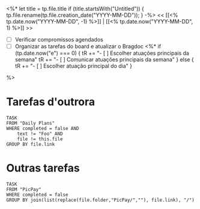 <%* let title = tp.file.title
  if (title.startsWith("Untitled")) {
    tp.file.rename(tp.file.creation_date("YYYY-MM-DD"));
  } 
-%>
<< [[<% tp.date.now("YYYY-MM-DD", -1) %>]] | [[<% tp.date.now("YYYY-MM-DD", 1) %>]] >>

- [ ] Verificar compromissos agendados
- [ ] Organizar as tarefas do board e atualizar o Bragdoc
<%*
  if (tp.date.now("e") === 0) {
    tR += "- [ ] Escolher atuações principais da semana"
    tR += "- [ ] Comunicar atuações principais da semana"
  } else {
    tR += "- [ ] Escolher atuação principal do dia"
  }
  
%>

# Tarefas d'outrora
```dataview
TASK
FROM "Daily Plans"
WHERE completed = false AND
    text != "Foo" AND
    file != this.file
GROUP BY file.link
```

# Outras tarefas
```dataview
TASK
FROM "PicPay"
WHERE completed = false
GROUP BY join(list(replace(file.folder,"PicPay/",""), file.link), "/")
```